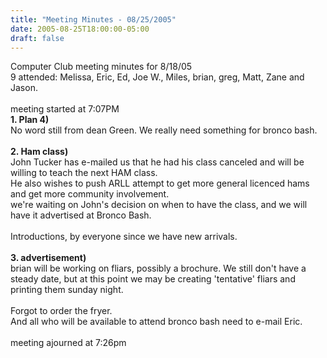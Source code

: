 ```yaml
---
title: "Meeting Minutes - 08/25/2005"
date: 2005-08-25T18:00:00-05:00
draft: false
---
```


Computer Club meeting minutes for 8/18/05<br>
   9 attended: Melissa, Eric, Ed, Joe W., Miles, brian, greg, Matt, Zane and Jason.<br>
<br>
meeting started at 7:07PM<br>
<b>1. Plan 4)</b><br>
No word still from dean Green. We really need something for bronco bash.<br>
<br>
<b>2. Ham class)</b><br>
John Tucker has e-mailed us that he had his class canceled and will be willing to teach the next HAM class.<br>
He also wishes to push ARLL attempt to get more general licenced hams and get more community involvement.<br>
we're waiting on John's decision on when to have the class, and we will have it advertised at Bronco Bash.<br>
<br>
Introductions, by everyone since we have new arrivals.<br>
<br>
<b>3. advertisement)</b><br>
brian will be working on fliars, possibly a brochure.  We still don't have a steady date, but at this point we may be creating 'tentative' fliars and printing them sunday night.<br>
<br>
Forgot to order the fryer.<br>
And all who will be available to attend bronco bash need to e-mail Eric.<br>
<br>
meeting ajourned at 7:26pm<br>
